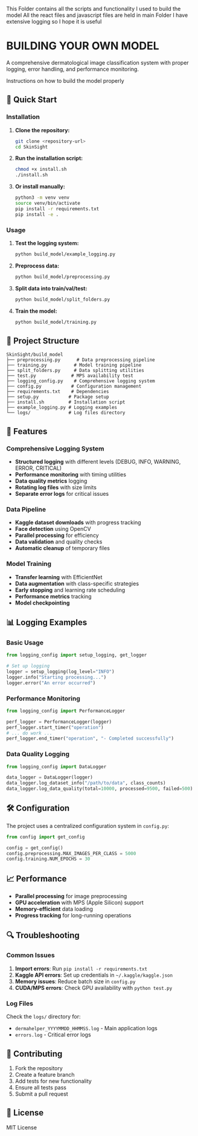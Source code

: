 This Folder contains all the scripts and functionality I used to build the model
All the react files and javascript files are held in main Folder
I have extensive logging so I hope it is useful 

# BUILDING YOUR OWN MODEL

A comprehensive dermatological image classification system with proper logging, error handling, and performance monitoring.

Instructions on how to build the model properly
## 🚀 Quick Start

### Installation

1. **Clone the repository:**
   ```bash
   git clone <repository-url>
   cd SkinSight
   ```

2. **Run the installation script:**
   ```bash
   chmod +x install.sh
   ./install.sh
   ```

3. **Or install manually:**
   ```bash
   python3 -m venv venv
   source venv/bin/activate
   pip install -r requirements.txt
   pip install -e .
   ```

### Usage

1. **Test the logging system:**
   ```bash
   python build_model/example_logging.py
   ```

2. **Preprocess data:**
   ```bash
   python build_model/preprocessing.py
   ```

3. **Split data into train/val/test:**
   ```bash
   python build_model/split_folders.py
   ```

4. **Train the model:**
   ```bash
   python build_model/training.py
   ```

## 📁 Project Structure

```
SkinSight/build_model
├── preprocessing.py      # Data preprocessing pipeline
├── training.py          # Model training pipeline
├── split_folders.py     # Data splitting utilities
├── test.py             # MPS availability test
├── logging_config.py    # Comprehensive logging system
├── config.py           # Configuration management
├── requirements.txt    # Dependencies
├── setup.py           # Package setup
├── install.sh         # Installation script
├── example_logging.py # Logging examples
└── logs/              # Log files directory
```

## 🔧 Features

### Comprehensive Logging System
- **Structured logging** with different levels (DEBUG, INFO, WARNING, ERROR, CRITICAL)
- **Performance monitoring** with timing utilities
- **Data quality metrics** logging
- **Rotating log files** with size limits
- **Separate error logs** for critical issues

### Data Pipeline
- **Kaggle dataset downloads** with progress tracking
- **Face detection** using OpenCV
- **Parallel processing** for efficiency
- **Data validation** and quality checks
- **Automatic cleanup** of temporary files

### Model Training
- **Transfer learning** with EfficientNet
- **Data augmentation** with class-specific strategies
- **Early stopping** and learning rate scheduling
- **Performance metrics** tracking
- **Model checkpointing**

## 📊 Logging Examples

### Basic Usage
```python
from logging_config import setup_logging, get_logger

# Set up logging
logger = setup_logging(log_level="INFO")
logger.info("Starting processing...")
logger.error("An error occurred")
```

### Performance Monitoring
```python
from logging_config import PerformanceLogger

perf_logger = PerformanceLogger(logger)
perf_logger.start_timer("operation")
# ... do work ...
perf_logger.end_timer("operation", "- Completed successfully")
```

### Data Quality Logging
```python
from logging_config import DataLogger

data_logger = DataLogger(logger)
data_logger.log_dataset_info("/path/to/data", class_counts)
data_logger.log_data_quality(total=10000, processed=9500, failed=500)
```

## 🛠️ Configuration

The project uses a centralized configuration system in `config.py`:

```python
from config import get_config

config = get_config()
config.preprocessing.MAX_IMAGES_PER_CLASS = 5000
config.training.NUM_EPOCHS = 30
```

## 📈 Performance

- **Parallel processing** for image preprocessing
- **GPU acceleration** with MPS (Apple Silicon) support
- **Memory-efficient** data loading
- **Progress tracking** for long-running operations

## 🔍 Troubleshooting

### Common Issues

1. **Import errors**: Run `pip install -r requirements.txt`
2. **Kaggle API errors**: Set up credentials in `~/.kaggle/kaggle.json`
3. **Memory issues**: Reduce batch size in `config.py`
4. **CUDA/MPS errors**: Check GPU availability with `python test.py`

### Log Files

Check the `logs/` directory for:
- `dermahelper_YYYYMMDD_HHMMSS.log` - Main application logs
- `errors.log` - Critical error logs

## 🤝 Contributing

1. Fork the repository
2. Create a feature branch
3. Add tests for new functionality
4. Ensure all tests pass
5. Submit a pull request

## 📄 License
MIT License
